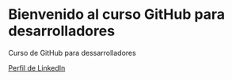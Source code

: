 # Bienvenido al curso GitHub para desarrolladores

Curso de GitHub para dessarrolladores

[Perfil de LinkedIn](https://www.linkedin.com/in/giver-cifuentes-0710441a6/)
